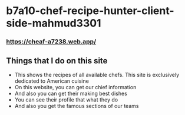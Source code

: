 # b7a10-chef-recipe-hunter-client-side-mahmud3301

### https://cheaf-a7238.web.app/


## Things that I do on this site
- This shows the recipes of all available chefs. This site is exclusively dedicated to American cuisine
- On this website, you can get our chief information
- And also you can get their making best dishes
- You can see their profile that what they do
- And also you get the famous sections of our teams